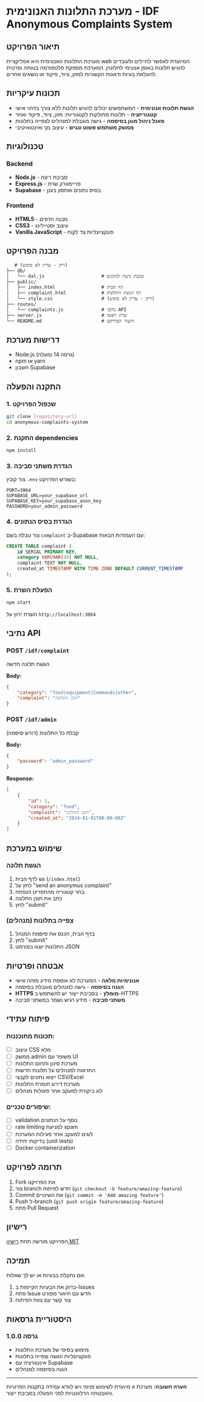 # מערכת התלונות האנונימית - IDF Anonymous Complaints System

## תיאור הפרויקט

מערכת התלונות האנונימית היא אפליקציית web המיועדת לאפשר לחיילים ולעובדים להגיש תלונות באופן אנונימי לחלוטין. המערכת מספקת פלטפורמה בטוחה ופרטית להעלאת בעיות ודאגות הקשורות למזון, ציוד, פיקוד או נושאים אחרים.

## תכונות עיקריות

- **הגשת תלונות אנונימית** - המשתמשים יכולים להגיש תלונות ללא צורך בזיהוי אישי
- **קטגוריזציה** - תלונות מחולקות לקטגוריות: מזון, ציוד, פיקוד ואחר
- **פאנל ניהול מוגן בסיסמה** - גישה מוגבלת למנהלים לצפייה בתלונות
- **ממשק משתמש פשוט ונגיש** - עיצוב נקי ואינטואיטיבי

## טכנולוגיות

### Backend
- **Node.js** - סביבת ריצה
- **Express.js** - פריימוורק שרת
- **Supabase** - בסיס נתונים ואחסון בענן

### Frontend
- **HTML5** - מבנה הדפים
- **CSS3** - עיצוב וסטיילינג
- **Vanilla JavaScript** - פונקציונליות צד לקוח

## מבנה הפרויקט

```
   # (ריק - עדיין לא מומש)
├── db/
│   └── dal.js                     # שכבת גישה לנתונים
├── public/
│   ├── index.html                 # דף הבית
│   ├── complaint.html             # דף הגשת התלונות
│   └── style.css                  # (ריק - עדיין לא מומש)
├── routes/
│   └── complaints.js              # נתיבי API
├── server.js                      # שרת ראשי
└── README.md                      # תיעוד הפרויקט
```

## דרישות מערכת

- Node.js (גרסה 14 ומעלה)
- npm או yarn
- חשבון Supabase

## התקנה והפעלה

### 1. שכפול הפרויקט
```bash
git clone [repository-url]
cd anonymous-complaints-system
```

### 2. התקנת dependencies
```bash
npm install
```

### 3. הגדרת משתני סביבה
צור קובץ `.env` בשורש הפרויקט:
```env
PORT=3064
SUPABASE_URL=your_supabase_url
SUPABASE_KEY=your_supabase_anon_key
PASSWORD=your_admin_password
```

### 4. הגדרת בסיס הנתונים
צור טבלה בשם `complaint` ב-Supabase עם העמודות הבאות:
```sql
CREATE TABLE complaint (
    id SERIAL PRIMARY KEY,
    category VARCHAR(50) NOT NULL,
    complaint TEXT NOT NULL,
    created_at TIMESTAMP WITH TIME ZONE DEFAULT CURRENT_TIMESTAMP
);
```

### 5. הפעלת השרת
```bash
npm start
```

השרת ירוץ על `http://localhost:3064`

## נתיבי API

### POST `/idf/complaint`
הגשת תלונה חדשה

**Body:**
```json
{
    "category": "food|equipment|Commands|other",
    "complaint": "תוכן התלונה"
}
```

### POST `/idf/admin`
קבלת כל התלונות (דורש סיסמה)

**Body:**
```json
{
    "password": "admin_password"
}
```

**Response:**
```json
[
    {
        "id": 1,
        "category": "food",
        "complaint": "תוכן התלונה",
        "created_at": "2024-01-01T00:00:00Z"
    }
]
```

## שימוש במערכת

### הגשת תלונה
1. גש לדף הבית (`/index.html`)
2. לחץ על "send an anonymus complaint"
3. בחר קטגוריה מהתפריט הנפתח
4. כתב את תוכן התלונה
5. לחץ "submit"

### צפייה בתלונות (מנהלים)
1. בדף הבית, הכנס את סיסמת המנהל
2. לחץ "submit"
3. התלונות יוצגו בפורמט JSON

## אבטחה ופרטיות

- **אנונימיות מלאה** - המערכת לא אוספת מידע מזהה אישי
- **הגנה בסיסמה** - גישה למנהלים מוגבלת בסיסמה
- **HTTPS מומלץ** - בסביבת ייצור יש להשתמש ב-HTTPS
- **משתני סביבה** - מידע רגיש נשמר במשתני סביבה

## פיתוח עתידי

### תכונות מתוכננות:
- [ ] עיצוב CSS מלא
- [ ] ממשק admin משופר עם UI
- [ ] מערכת סינון ותחום התלונות
- [ ] התראות למנהלים על תלונות חדשות
- [ ] ייצוא נתונים לקבצי CSV/Excel
- [ ] מערכת דירוג חומרת התלונות
- [ ] לוג ביקורת למעקב אחר פעולות מנהלים

### שיפורים טכניים:
- [ ] validation נוסף על הנתונים
- [ ] rate limiting למניעת spam
- [ ] לוגים למעקב אחר פעילות המערכת
- [ ] בדיקות יחידה (unit tests)
- [ ] Docker containerization

## תרומה לפרויקט

1. Fork את הפרויקט
2. צור branch חדש לפיתוח (`git checkout -b feature/amazing-feature`)
3. Commit את השינויים (`git commit -m 'Add amazing feature'`)
4. Push ל-branch (`git push origin feature/amazing-feature`)
5. פתח Pull Request

## רישיון

הפרויקט מורשה תחת [רישיון MIT](LICENSE)

## תמיכה

אם נתקלת בבעיות או יש לך שאלות:
1. בדוק את הבעיות הקיימות ב-Issues
2. פתח Issue חדש עם תיאור מפורט
3. צור קשר עם צוות הפיתוח

## היסטוריית גרסאות

### גרסה 1.0.0
- מימוש בסיסי של מערכת התלונות
- פונקציונליות הגשה וצפייה בתלונות
- אינטגרציה עם Supabase
- הגנה בסיסמה למנהלים

---

**הערה חשובה:** מערכת זו מיועדת לשימוש פנימי ויש לוודא עמידה בתקנות הפרטיות והאבטחה הרלוונטיות לפני הפעלה בסביבת ייצור.

